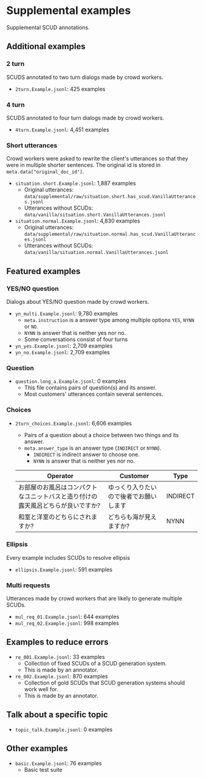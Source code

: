 
# Supplemental examples

Supplemental SCUD annotations.

## Additional examples

### 2 turn

SCUDS annotated to two turn dialogs made by crowd workers.

- ``2turn.Example.jsonl``: 425 examples

### 4 turn

SCUDS annotated to four turn dialogs made by crowd workers.

- ``4turn.Example.jsonl``: 4,451 examples

### Short utterances

Crowd workers were asked to rewrite the client's utterances so that they were in multiple shorter sentences.
The original id is stored in ``meta.data["original_doc_id"]``.

- ``situation.short.Example.jsonl``: 1,887 examples
    - Original utterances: ``data/supplemental/raw/situation.short.has_scud.VanillaUtterances.jsonl``
    - Utterances without SCUDs: ``data/vanilla/situation.short.VanillaUtterances.jsonl``
- ``situation.normal.Example.jsonl``: 4,830 examples
    - Original utterances: ``data/supplemental/raw/situation.normal.has_scud.VanillaUtterances.jsonl``
    - Utterances without SCUDs: ``data/vanilla/situation.normal.VanillaUtterances.jsonl``

## Featured examples

### YES/NO question

Dialogs about YES/NO question made by crowd workers.

- ``yn_multi.Example.jsonl``: 9,780 examples
    - ``meta.instruction`` is a answer type among multiple options ``YES``, ``NYNN`` or ``NO``.
    - ``NYNN`` is answer that is neither yes nor no.
    - Some conversations consist of four turns
- ``yn_yes.Example.jsonl``: 2,709 examples
- ``yn_no.Example.jsonl``: 2,709 examples

### Question

- ``question.long_a.Example.jsonl``: 0 examples
    - This file contains pairs of question(s) and its answer.
    - Most customers' utterances contain several sentences.

### Choices

- ``2turn_choices.Example.jsonl``: 6,606 examples
    - Pairs of a question about a choice between two things and its answer.
    - ``meta.answer_type`` is an answer type (``INDIRECT`` or  ``NYNN``).
        - ``INDIRECT`` is indirect answer to choose one.
        - ``NYNN`` is answer that is neither yes nor no.

    | Operator | Customer | Type |
    | --- | --- | --- |
    | お部屋のお風呂はコンパクトなユニットバスと造り付けの露天風呂どちらが良いですか? | ゆっくり入りたいので後者でお願いします | INDIRECT |
    | 和室と洋室のどちらにされますか? | どちらも海が見えますか? | NYNN |

### Ellipsis

Every example includes SCUDs to resolve ellipsis

- ``ellipsis.Example.jsonl``: 591 examples

### Multi requests

Utterances made by crowd workers that are likely to generate multiple SCUDs.

- ``mul_req_01.Example.jsonl``: 644 examples
- ``mul_req_02.Example.jsonl``: 998 examples

## Examples to reduce errors

- ``re_001.Example.jsonl``: 33 examples
    - Collection of fixed SCUDs of a SCUD generation system.
    - This is made by an annotator.
- ``re_002.Example.jsonl``: 870 examples
    - Collection of gold SCUDs that SCUD generation systems should work well for.
    - This is made by an annotator.

## Talk about a specific topic

- ``topic_talk.Example.jsonl``: 0 examples

## Other examples

- ``basic.Example.jsonl``: 76 examples
    - Basic test suite

